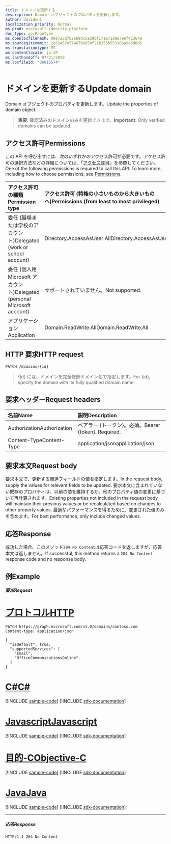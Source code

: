 ```yaml
---
title: ドメインを更新する
description: Domain オブジェクトのプロパティを更新します。
author: davidmu1
localization_priority: Normal
ms.prod: microsoft-identity-platform
doc_type: apiPageType
ms.openlocfilehash: 00e722d762669dc5950bf171e71d8e79ef423648
ms.sourcegitcommit: 2c62457e57467b8d50f21b255b553106a9a5d8d6
ms.translationtype: MT
ms.contentlocale: ja-JP
ms.lasthandoff: 07/31/2019
ms.locfileid: "36016574"
---
```

# <a name="update-domain"></a><span data-ttu-id="3dbc8-103">ドメインを更新する</span><span class="sxs-lookup"><span data-stu-id="3dbc8-103">Update domain</span></span>

<span data-ttu-id="3dbc8-104">Domain オブジェクトのプロパティを更新します。</span><span class="sxs-lookup"><span data-stu-id="3dbc8-104">Update the properties of domain object.</span></span>

> <span data-ttu-id="3dbc8-105">**重要:** 確認済みのドメインのみを更新できます。</span><span class="sxs-lookup"><span data-stu-id="3dbc8-105">**Important:** Only verified domains can be updated.</span></span>

## <a name="permissions"></a><span data-ttu-id="3dbc8-106">アクセス許可</span><span class="sxs-lookup"><span data-stu-id="3dbc8-106">Permissions</span></span>

<span data-ttu-id="3dbc8-p101">この API を呼び出すには、次のいずれかのアクセス許可が必要です。アクセス許可の選択方法などの詳細については、「[アクセス許可](/graph/permissions-reference)」を参照してください。</span><span class="sxs-lookup"><span data-stu-id="3dbc8-p101">One of the following permissions is required to call this API. To learn more, including how to choose permissions, see [Permissions](/graph/permissions-reference).</span></span>


|<span data-ttu-id="3dbc8-109">アクセス許可の種類</span><span class="sxs-lookup"><span data-stu-id="3dbc8-109">Permission type</span></span>      | <span data-ttu-id="3dbc8-110">アクセス許可 (特権の小さいものから大きいものへ)</span><span class="sxs-lookup"><span data-stu-id="3dbc8-110">Permissions (from least to most privileged)</span></span>              |
|:--------------------|:---------------------------------------------------------|
|<span data-ttu-id="3dbc8-111">委任 (職場または学校のアカウント)</span><span class="sxs-lookup"><span data-stu-id="3dbc8-111">Delegated (work or school account)</span></span> | <span data-ttu-id="3dbc8-112">Directory.AccessAsUser.All</span><span class="sxs-lookup"><span data-stu-id="3dbc8-112">Directory.AccessAsUser.All</span></span>    |
|<span data-ttu-id="3dbc8-113">委任 (個人用 Microsoft アカウント)</span><span class="sxs-lookup"><span data-stu-id="3dbc8-113">Delegated (personal Microsoft account)</span></span> | <span data-ttu-id="3dbc8-114">サポートされていません。</span><span class="sxs-lookup"><span data-stu-id="3dbc8-114">Not supported.</span></span>    |
|<span data-ttu-id="3dbc8-115">アプリケーション</span><span class="sxs-lookup"><span data-stu-id="3dbc8-115">Application</span></span> | <span data-ttu-id="3dbc8-116">Domain.ReadWrite.All</span><span class="sxs-lookup"><span data-stu-id="3dbc8-116">Domain.ReadWrite.All</span></span> |

## <a name="http-request"></a><span data-ttu-id="3dbc8-117">HTTP 要求</span><span class="sxs-lookup"><span data-stu-id="3dbc8-117">HTTP request</span></span>
<!-- { "blockType": "ignored" } -->
```http
PATCH /domains/{id}
```

> <span data-ttu-id="3dbc8-118">{Id} には、ドメインを完全修飾ドメイン名で指定します。</span><span class="sxs-lookup"><span data-stu-id="3dbc8-118">For {id}, specify the domain with its fully qualified domain name.</span></span>

## <a name="request-headers"></a><span data-ttu-id="3dbc8-119">要求ヘッダー</span><span class="sxs-lookup"><span data-stu-id="3dbc8-119">Request headers</span></span>

| <span data-ttu-id="3dbc8-120">名前</span><span class="sxs-lookup"><span data-stu-id="3dbc8-120">Name</span></span>       | <span data-ttu-id="3dbc8-121">説明</span><span class="sxs-lookup"><span data-stu-id="3dbc8-121">Description</span></span>|
|:-----------|:-----------|
| <span data-ttu-id="3dbc8-122">Authorization</span><span class="sxs-lookup"><span data-stu-id="3dbc8-122">Authorization</span></span>  | <span data-ttu-id="3dbc8-p102">ベアラー {トークン}。必須。</span><span class="sxs-lookup"><span data-stu-id="3dbc8-p102">Bearer {token}. Required.</span></span> |
| <span data-ttu-id="3dbc8-125">Content-Type</span><span class="sxs-lookup"><span data-stu-id="3dbc8-125">Content-Type</span></span>  | <span data-ttu-id="3dbc8-126">application/json</span><span class="sxs-lookup"><span data-stu-id="3dbc8-126">application/json</span></span> |

## <a name="request-body"></a><span data-ttu-id="3dbc8-127">要求本文</span><span class="sxs-lookup"><span data-stu-id="3dbc8-127">Request body</span></span>

<span data-ttu-id="3dbc8-128">要求本文で、更新する関連フィールドの値を指定します。</span><span class="sxs-lookup"><span data-stu-id="3dbc8-128">In the request body, supply the values for relevant fields to be updated.</span></span> <span data-ttu-id="3dbc8-129">要求本文に含まれていない既存のプロパティは、以前の値を維持するか、他のプロパティ値の変更に基づいて再計算されます。</span><span class="sxs-lookup"><span data-stu-id="3dbc8-129">Existing properties not included in the request body will maintain their previous values or be recalculated based on changes to other property values.</span></span> <span data-ttu-id="3dbc8-130">最適なパフォーマンスを得るために、変更された値のみを含めます。</span><span class="sxs-lookup"><span data-stu-id="3dbc8-130">For best performance, only include changed values.</span></span>

## <a name="response"></a><span data-ttu-id="3dbc8-131">応答</span><span class="sxs-lookup"><span data-stu-id="3dbc8-131">Response</span></span>

<span data-ttu-id="3dbc8-132">成功した場合、このメソッド`204 No Content`は応答コードを返しますが、応答本文は返しません。</span><span class="sxs-lookup"><span data-stu-id="3dbc8-132">If successful, this method returns a `204 No Content` response code and no response body.</span></span>

## <a name="example"></a><span data-ttu-id="3dbc8-133">例</span><span class="sxs-lookup"><span data-stu-id="3dbc8-133">Example</span></span>
##### <a name="request"></a><span data-ttu-id="3dbc8-134">要求</span><span class="sxs-lookup"><span data-stu-id="3dbc8-134">Request</span></span>


# <a name="httptabhttp"></a>[<span data-ttu-id="3dbc8-135">プロトコル</span><span class="sxs-lookup"><span data-stu-id="3dbc8-135">HTTP</span></span>](#tab/http)
<!-- {
  "blockType": "request",
  "sampleKeys": ["contoso.com"],
  "name": "update_domain"
}-->
```http
PATCH https://graph.microsoft.com/v1.0/domains/contoso.com
Content-type: application/json

{
  "isDefault": true,
  "supportedServices": [
    "Email",
    "OfficeCommunicationsOnline"
  ]
}
```
# <a name="ctabcsharp"></a>[<span data-ttu-id="3dbc8-136">C#</span><span class="sxs-lookup"><span data-stu-id="3dbc8-136">C#</span></span>](#tab/csharp)
[!INCLUDE [sample-code](../includes/snippets/csharp/update-domain-csharp-snippets.md)]
[!INCLUDE [sdk-documentation](../includes/snippets/snippets-sdk-documentation-link.md)]

# <a name="javascripttabjavascript"></a>[<span data-ttu-id="3dbc8-137">Javascript</span><span class="sxs-lookup"><span data-stu-id="3dbc8-137">Javascript</span></span>](#tab/javascript)
[!INCLUDE [sample-code](../includes/snippets/javascript/update-domain-javascript-snippets.md)]
[!INCLUDE [sdk-documentation](../includes/snippets/snippets-sdk-documentation-link.md)]

# <a name="objective-ctabobjc"></a>[<span data-ttu-id="3dbc8-138">目的-C</span><span class="sxs-lookup"><span data-stu-id="3dbc8-138">Objective-C</span></span>](#tab/objc)
[!INCLUDE [sample-code](../includes/snippets/objc/update-domain-objc-snippets.md)]
[!INCLUDE [sdk-documentation](../includes/snippets/snippets-sdk-documentation-link.md)]

# <a name="javatabjava"></a>[<span data-ttu-id="3dbc8-139">Java</span><span class="sxs-lookup"><span data-stu-id="3dbc8-139">Java</span></span>](#tab/java)
[!INCLUDE [sample-code](../includes/snippets/java/update-domain-java-snippets.md)]
[!INCLUDE [sdk-documentation](../includes/snippets/snippets-sdk-documentation-link.md)]

---


##### <a name="response"></a><span data-ttu-id="3dbc8-140">応答</span><span class="sxs-lookup"><span data-stu-id="3dbc8-140">Response</span></span>

<!-- {
  "blockType": "response",
  "truncated": true,
  "@odata.type": "microsoft.graph.domain"
} -->
```http
HTTP/1.1 204 No Content
```

<!-- uuid: 8fcb5dbc-d5aa-4681-8e31-b001d5168d79
2015-10-25 14:57:30 UTC -->
<!-- {
  "type": "#page.annotation",
  "description": "Update domain",
  "keywords": "",
  "section": "documentation",
  "tocPath": "",
  "suppressions": [
  ]
}-->
